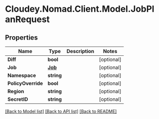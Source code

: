 # Cloudey.Nomad.Client.Model.JobPlanRequest

## Properties

Name | Type | Description | Notes
------------ | ------------- | ------------- | -------------
**Diff** | **bool** |  | [optional] 
**Job** | [**Job**](Job.md) |  | [optional] 
**Namespace** | **string** |  | [optional] 
**PolicyOverride** | **bool** |  | [optional] 
**Region** | **string** |  | [optional] 
**SecretID** | **string** |  | [optional] 

[[Back to Model list]](../README.md#documentation-for-models) [[Back to API list]](../README.md#documentation-for-api-endpoints) [[Back to README]](../README.md)

